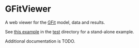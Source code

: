 # GFitViewer
A web viewer for the [GFit](https://github.com/gcalderone/GFit.jl) model, data and results.

See [this example](test/gfitviewer_test.html) in the [test](test) directory for a stand-alone example.

Additional documentation is TODO.
